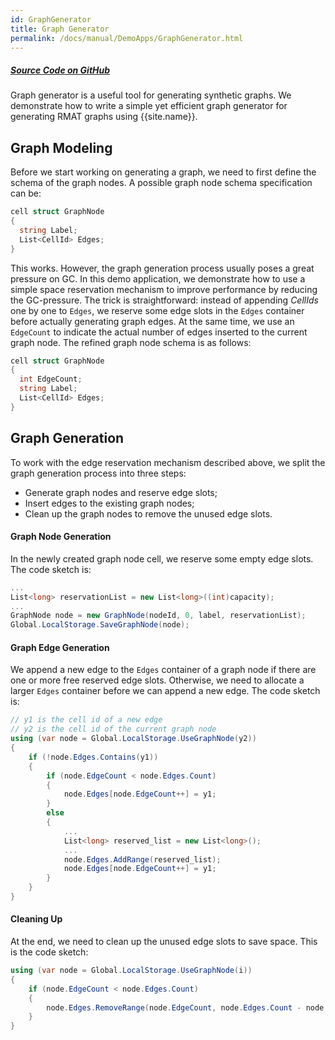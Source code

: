 ```yaml
---
id: GraphGenerator
title: Graph Generator
permalink: /docs/manual/DemoApps/GraphGenerator.html
---
```


##### <a href="https://github.com/Microsoft/GraphEngine/tree/master/samples/GraphGenerator" target="_blank">Source Code on GitHub</a>

Graph generator is a useful tool for generating synthetic graphs. We
demonstrate how to write a simple yet efficient graph generator for
generating RMAT graphs using {{site.name}}.

## Graph Modeling

Before we start working on generating a graph, we need to first define
the schema of the graph nodes. A possible graph node schema
specification can be:

```C#
cell struct GraphNode
{
  string Label;
  List<CellId> Edges;
}
```

This works. However, the graph generation process usually poses a
great pressure on GC.  In this demo application, we demonstrate how to
use a simple space reservation mechanism to improve performance by
reducing the GC-pressure. The trick is straightforward: instead of
appending _CellIds_ one by one to `Edges`, we reserve some edge slots
in the `Edges` container before actually generating graph edges. At
the same time, we use an `EdgeCount` to indicate the actual number of
edges inserted to the current graph node. The refined graph node
schema is as follows:

```C#
cell struct GraphNode
{
  int EdgeCount;
  string Label;
  List<CellId> Edges;
}
```

## Graph Generation

To work with the edge reservation mechanism described above, we split
the graph generation process into three steps: 

* Generate graph nodes and reserve edge slots; 
* Insert edges to the existing graph nodes;
* Clean up the graph nodes to remove the unused edge slots.

#### Graph Node Generation

In the newly created graph node cell, we reserve some empty edge
slots. The code sketch is:

```C#
...
List<long> reservationList = new List<long>((int)capacity);
...
GraphNode node = new GraphNode(nodeId, 0, label, reservationList);
Global.LocalStorage.SaveGraphNode(node);
```

#### Graph Edge Generation

We append a new edge to the `Edges` container of a graph node if there
are one or more free reserved edge slots. Otherwise, we need to
allocate a larger `Edges` container before we can append a new
edge. The code sketch is:

```C#
// y1 is the cell id of a new edge
// y2 is the cell id of the current graph node
using (var node = Global.LocalStorage.UseGraphNode(y2))
{
    if (!node.Edges.Contains(y1))
    {
        if (node.EdgeCount < node.Edges.Count)
        {
            node.Edges[node.EdgeCount++] = y1;
        }
        else
        {
            ...
            List<long> reserved_list = new List<long>();
            ...
            node.Edges.AddRange(reserved_list);
            node.Edges[node.EdgeCount++] = y1;
        }
    }
}
```

#### Cleaning Up

At the end, we need to clean up the unused edge slots to save
space. This is the code sketch:

```C#
using (var node = Global.LocalStorage.UseGraphNode(i))
{
    if (node.EdgeCount < node.Edges.Count)
    {
        node.Edges.RemoveRange(node.EdgeCount, node.Edges.Count - node.EdgeCount);
    }
}
```
